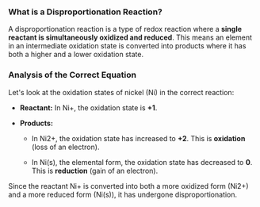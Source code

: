 ### What is a Disproportionation Reaction?

A disproportionation reaction is a type of redox reaction where a **single reactant is simultaneously oxidized and reduced**. This means an element in an intermediate oxidation state is converted into products where it has both a higher and a lower oxidation state.

### Analysis of the Correct Equation

Let's look at the oxidation states of nickel (Ni) in the correct reaction:

- **Reactant:** In Ni+, the oxidation state is **+1**.
    
- **Products:**
    
    - In Ni2+, the oxidation state has increased to **+2**. This is **oxidation** (loss of an electron).
        
    - In Ni(s), the elemental form, the oxidation state has decreased to **0**. This is **reduction** (gain of an electron).
        

Since the reactant Ni+ is converted into both a more oxidized form (Ni2+) and a more reduced form (Ni(s)), it has undergone disproportionation.